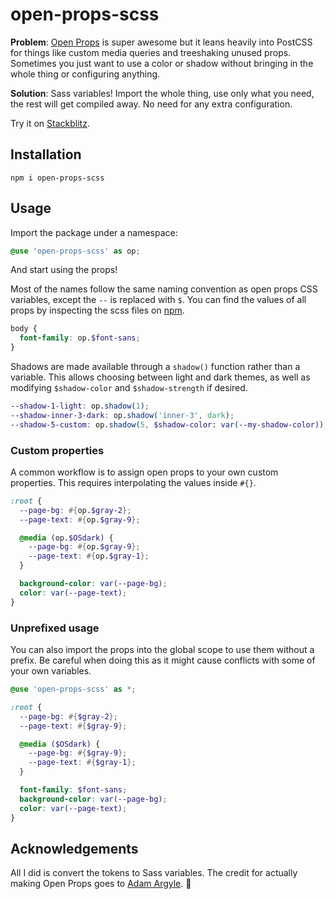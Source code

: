 # open-props-scss

**Problem**: [Open Props](https://open-props.style/) is super awesome but it leans heavily into PostCSS for things like custom media queries and treeshaking unused props. Sometimes you just want to use a color or shadow without bringing in the whole thing or configuring anything.

**Solution**: Sass variables! Import the whole thing, use only what you need, the rest will get compiled away. No need for any extra configuration.

Try it on [Stackblitz](https://stackblitz.com/github/mayank99/open-props-scss/tree/main/demo?file=src%2Fpages%2Findex.astro).

## Installation

```
npm i open-props-scss
```

## Usage

Import the package under a namespace:

```scss
@use 'open-props-scss' as op;
```

And start using the props!

Most of the names follow the same naming convention as open props CSS variables, except the `--` is replaced with `$`. You can find the values of all props by inspecting the scss files on [npm](https://www.npmjs.com/package/open-props-scss?activeTab=code).

```scss
body {
  font-family: op.$font-sans;
}
```

Shadows are made available through a `shadow()` function rather than a variable. This allows choosing between light and dark themes, as well as modifying `$shadow-color` and `$shadow-strength` if desired.
```scss
--shadow-1-light: op.shadow(1);
--shadow-inner-3-dark: op.shadow('inner-3', dark);
--shadow-5-custom: op.shadow(5, $shadow-color: var(--my-shadow-color));
```

### Custom properties

A common workflow is to assign open props to your own custom properties. This requires interpolating the values inside `#{}`.

```scss
:root {
  --page-bg: #{op.$gray-2};
  --page-text: #{op.$gray-9};

  @media (op.$OSdark) {
    --page-bg: #{op.$gray-9};
    --page-text: #{op.$gray-1};
  }

  background-color: var(--page-bg);
  color: var(--page-text);
}
```

### Unprefixed usage

You can also import the props into the global scope to use them without a prefix. Be careful when doing this as it might cause conflicts with some of your own variables.

```scss
@use 'open-props-scss' as *;

:root {
  --page-bg: #{$gray-2};
  --page-text: #{$gray-9};

  @media ($OSdark) {
    --page-bg: #{$gray-9};
    --page-text: #{$gray-1};
  }

  font-family: $font-sans;
  background-color: var(--page-bg);
  color: var(--page-text);
}
```

## Acknowledgements

All I did is convert the tokens to Sass variables. The credit for actually making Open Props goes to [Adam Argyle](https://github.com/argyleink). 💜
